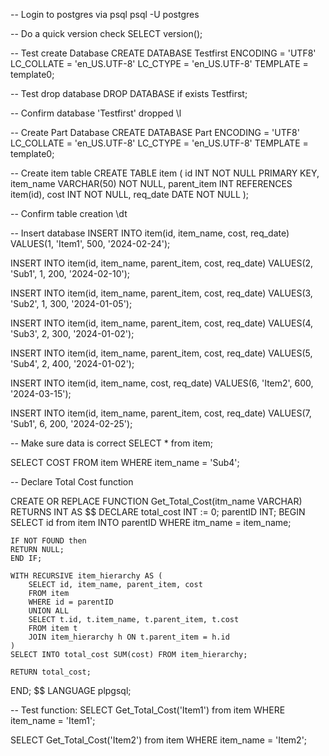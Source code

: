 

-- Login to postgres via psql
psql -U postgres


-- Do a quick version check
SELECT version();

-- Test create Database
CREATE DATABASE Testfirst
  ENCODING = 'UTF8'
  LC_COLLATE = 'en_US.UTF-8'
  LC_CTYPE = 'en_US.UTF-8'
  TEMPLATE = template0;

-- Test drop database
DROP DATABASE if exists Testfirst;


-- Confirm database 'Testfirst' dropped
\l

-- Create Part Database
CREATE DATABASE Part
  ENCODING = 'UTF8'
  LC_COLLATE = 'en_US.UTF-8'
  LC_CTYPE = 'en_US.UTF-8'
  TEMPLATE = template0;

-- Create item table
CREATE TABLE item (
    id INT NOT NULL PRIMARY KEY,
    item_name VARCHAR(50) NOT NULL,
	parent_item INT REFERENCES item(id),
	cost INT NOT NULL,
	req_date DATE NOT NULL
);


-- Confirm table creation
\dt

-- Insert database
INSERT INTO item(id, item_name, cost, req_date)
VALUES(1, 'Item1', 500, '2024-02-24');

INSERT INTO item(id, item_name, parent_item, cost, req_date)
VALUES(2, 'Sub1', 1, 200, '2024-02-10');

INSERT INTO item(id, item_name, parent_item, cost, req_date)
VALUES(3, 'Sub2', 1, 300, '2024-01-05');

INSERT INTO item(id, item_name, parent_item, cost, req_date)
VALUES(4, 'Sub3', 2, 300, '2024-01-02');

INSERT INTO item(id, item_name, parent_item, cost, req_date)
VALUES(5, 'Sub4', 2, 400, '2024-01-02');

INSERT INTO item(id, item_name, cost, req_date)
VALUES(6, 'Item2', 600, '2024-03-15');

INSERT INTO item(id, item_name, parent_item, cost, req_date)
VALUES(7, 'Sub1', 6, 200, '2024-02-25');



-- Make sure data is correct
SELECT * from item;


SELECT COST FROM item WHERE item_name = 'Sub4';



-- Declare Total Cost function

CREATE OR REPLACE FUNCTION Get_Total_Cost(itm_name VARCHAR) RETURNS INT AS $$
DECLARE
    total_cost INT := 0;
	parentID INT;
BEGIN
	SELECT id from item
	INTO  parentID
	WHERE itm_name = item_name;

	IF NOT FOUND then 
	RETURN NULL;
	END IF;

    WITH RECURSIVE item_hierarchy AS (
        SELECT id, item_name, parent_item, cost
        FROM item
        WHERE id = parentID
        UNION ALL
        SELECT t.id, t.item_name, t.parent_item, t.cost
        FROM item t
        JOIN item_hierarchy h ON t.parent_item = h.id
    )
    SELECT INTO total_cost SUM(cost) FROM item_hierarchy;
    
    RETURN total_cost;
END;
$$ LANGUAGE plpgsql;


-- Test function:
SELECT Get_Total_Cost('Item1') from item WHERE item_name = 'Item1';

SELECT Get_Total_Cost('Item2') from item WHERE item_name = 'Item2';